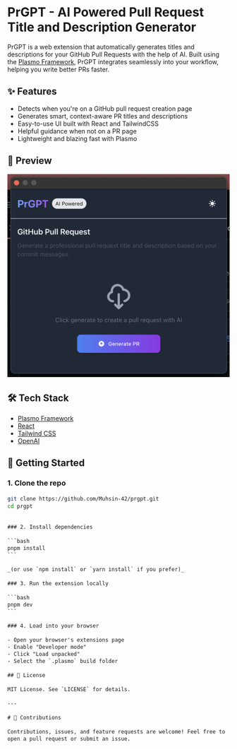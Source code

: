 # PrGPT - AI Powered Pull Request Title and Description Generator

PrGPT is a web extension that automatically generates titles and descriptions for your GitHub Pull Requests with the help of AI. Built using the [Plasmo Framework](https://www.plasmo.com/), PrGPT integrates seamlessly into your workflow, helping you write better PRs faster.

## ✨ Features

- Detects when you're on a GitHub pull request creation page
- Generates smart, context-aware PR titles and descriptions
- Easy-to-use UI built with React and TailwindCSS
- Helpful guidance when not on a PR page
- Lightweight and blazing fast with Plasmo

## 📸 Preview

![alt text](image.png)

## 🛠️ Tech Stack

- [Plasmo Framework](https://www.plasmo.com/)
- [React](https://react.dev/)
- [Tailwind CSS](https://tailwindcss.com/)
- [OpenAI](https://openai.com/)

## 🚀 Getting Started

### 1. Clone the repo

```bash
git clone https://github.com/Muhsin-42/prgpt.git
cd prgpt
```

````

### 2. Install dependencies

```bash
pnpm install
```

_(or use `npm install` or `yarn install` if you prefer)_

### 3. Run the extension locally

```bash
pnpm dev
```

### 4. Load into your browser

- Open your browser's extensions page
- Enable "Developer mode"
- Click "Load unpacked"
- Select the `.plasmo` build folder

## 📜 License

MIT License. See `LICENSE` for details.

---

# 🙌 Contributions

Contributions, issues, and feature requests are welcome! Feel free to open a pull request or submit an issue.
````

